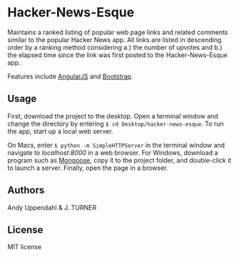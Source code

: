 Hacker-News-Esque
=================

Maintains a ranked listing of popular web page links and
related comments similar to the popular Hacker News app.
All links are listed in descending order by a ranking
method considering a.) the number of upvotes and b.) the
elapsed time since the link was first posted to the
Hacker-News-Esque app.


Features include [AngularJS](https://angularjs.org/)
and [Bootstrap](http://http://getbootstrap.com/).


Usage
-----

First, download the project to the desktop. Open a terminal window
and change the directory by entering `$ cd Desktop/hacker-news-esque`.
To run the app, start up a local web server.

On Macs, enter `$ python -m SimpleHTTPServer` in the terminal
window and navigate to *localhost:8000* in a web browser. For Windows,
download a program such as [Mongoose](http://cesanta.com/mongoose.shtml), copy it to the project
folder, and double-click it to launch a server. Finally, open the page
in a browser.


Authors
-----

Andy Uppendahl & J. TURNER


License
-------

MIT license
